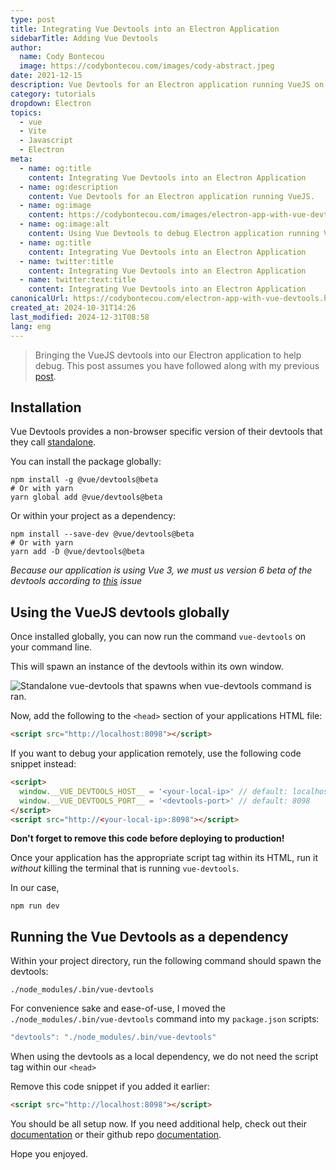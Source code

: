 ```yaml
---
type: post
title: Integrating Vue Devtools into an Electron Application
sidebarTitle: Adding Vue Devtools
author:
  name: Cody Bontecou
  image: https://codybontecou.com/images/cody-abstract.jpeg
date: 2021-12-15
description: Vue Devtools for an Electron application running VueJS on the frontend.
category: tutorials
dropdown: Electron
topics:
  - vue
  - Vite
  - Javascript
  - Electron
meta:
  - name: og:title
    content: Integrating Vue Devtools into an Electron Application
  - name: og:description
    content: Vue Devtools for an Electron application running VueJS.
  - name: og:image
    content: https://codybontecou.com/images/electron-app-with-vue-devtools-meta.png
  - name: og:image:alt
    content: Using Vue Devtools to debug Electron application running VueJS on the frontend.
  - name: og:title
    content: Integrating Vue Devtools into an Electron Application
  - name: twitter:title
    content: Integrating Vue Devtools into an Electron Application
  - name: twitter:text:title
    content: Integrating Vue Devtools into an Electron Application
canonicalUrl: https://codybontecou.com/electron-app-with-vue-devtools.html
created_at: 2024-10-31T14:26
last_modified: 2024-12-31T08:58
lang: eng
---
```


> Bringing the VueJS devtools into our Electron application to help debug. This post assumes you have followed along with my previous [post](https://codybontecou.com/global-state-management-in-an-electron-app.html).

## Installation

Vue Devtools provides a non-browser specific version of their devtools that they call [standalone](https://devtools.vuejs.org/guide/installation.html#standalone).

You can install the package globally:

```shell
npm install -g @vue/devtools@beta
# Or with yarn
yarn global add @vue/devtools@beta
```

Or within your project as a dependency:

```shell
npm install --save-dev @vue/devtools@beta
# Or with yarn
yarn add -D @vue/devtools@beta
```

_Because our application is using Vue 3, we must us version 6 beta of the devtools according to [this](https://github.com/vuejs/devtools/issues/1199) issue_

## Using the VueJS devtools globally

Once installed globally, you can now run the command `vue-devtools` on your command line.

This will spawn an instance of the devtools within its own window.

![Standalone vue-devtools that spawns when vue-devtools command is ran.](https://codybontecou.com/images/vue-devtools-waiting-for-connection.png)

Now, add the following to the `<head>` section of your applications HTML file:

```html
<script src="http://localhost:8098"></script>
```

If you want to debug your application remotely, use the following code snippet instead:

```html
<script>
  window.__VUE_DEVTOOLS_HOST__ = '<your-local-ip>' // default: localhost
  window.__VUE_DEVTOOLS_PORT__ = '<devtools-port>' // default: 8098
</script>
<script src="http://<your-local-ip>:8098"></script>
```

**Don't forget to remove this code before deploying to production!**

Once your application has the appropriate script tag within its HTML, run it _without_ killing the terminal that is running `vue-devtools`.

In our case,

```shell
npm run dev
```

## Running the Vue Devtools as a dependency

Within your project directory, run the following command should spawn the devtools:

```shell
./node_modules/.bin/vue-devtools
```

For convenience sake and ease-of-use, I moved the `./node_modules/.bin/vue-devtools` command into my `package.json` scripts:

```js
"devtools": "./node_modules/.bin/vue-devtools"
```

When using the devtools as a local dependency, we do not need the script tag within our `<head>`

Remove this code snippet if you added it earlier:

```html
<script src="http://localhost:8098"></script>
```

You should be all setup now. If you need additional help, check out their [documentation](https://devtools.vuejs.org/) or their github repo [documentation](https://github.com/vuejs/devtools/tree/legacy/packages/shell-electron#vue-remote-devtools).

Hope you enjoyed.
